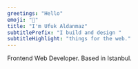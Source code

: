 ```yaml
---
greetings: "Hello"
emoji: "👋"
title: "I'm Ufuk Aldanmaz"
subtitlePrefix: "I build and design "
subtitleHighlight: "things for the web."
---
```


Frontend Web Developer. Based in Istanbul.

